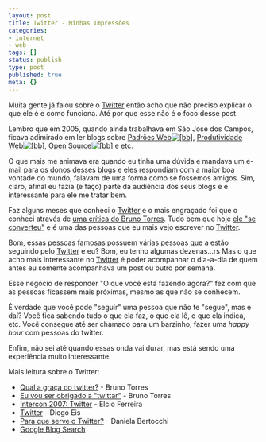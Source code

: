 ```yaml
---
layout: post
title: Twitter - Minhas Impressões
categories:
- internet
- web
tags: []
status: publish
type: post
published: true
meta: {}
---
```

Muita gente já falou sobre o <a href="http://twitter.com/willian">Twitter</a> então acho que não preciso explicar o que ele é e como funciona. Até por que esse não é o foco desse post.

Lembro que em 2005, quando ainda trabalhava em São José dos Campos, ficava adimirado em ler blogs sobre <a href="http://boo-box.com/link/aff:submarinoid/uid:255486/tags:livro programação informatica" class="bbli">Padrões Web<img src="http://boo-box.com/bbli" alt="[bb]" class="bbic" /></a>, <a href="http://boo-box.com/link/aff:submarinoid/uid:255486/tags:livro programação informatica" class="bbli">Produtividade Web<img src="http://boo-box.com/bbli" alt="[bb]" class="bbic" /></a>, <a href="http://boo-box.com/link/aff:submarinoid/uid:255486/tags:livro linux informatica" class="bbli">Open Source<img src="http://boo-box.com/bbli" alt="[bb]" class="bbic" style="border: none;" /></a> e etc.

O que mais me animava era quando eu tinha uma dúvida e mandava um e-mail para os donos desses blogs e eles respondiam com a maior boa vontade do mundo, falavam de uma forma como se fossemos amigos. Sim, claro, afinal eu fazia (e faço) parte da audiência dos seus blogs e é interessante para ele me tratar bem.

Faz alguns meses que conheci o <a href="http://twitter.com/willian">Twitter</a> e o mais engraçado foi que o conheci através de <a href="http://brunotorres.net/qual-a-graca-do-twitter">uma crítica do Bruno Torres</a>. Tudo bem que hoje <a href="http://brunotorres.net/eu-vou-ser-obrigado-a-twittar">ele "se converteu"</a> e é uma das pessoas que eu mais vejo escrever no <a href="http://twitter.com/willian">Twitter</a>.

Bom, essas pessoas famosas possuem várias pessoas que a estão seguindo pelo <a href="http://twitter.com/willian">Twitter</a> e eu? Bom, eu tenho algumas dezenas...rs Mas o que acho mais interessante no <a href="http://twitter.com/willian">Twitter</a> é poder acompanhar o dia-a-dia de quem antes eu somente acompanhava um post ou outro por semana.

Esse negócio de responder "O que você está fazendo agora?" fez com que as pessoas ficassem mais próximas, mesmo as que não se conhecem.

É verdade que você pode "seguir" uma pessoa que não te "segue", mas e daí? Você fica sabendo tudo o que ela faz, o que ela lê, o que ela indica, etc. Você consegue até ser chamado para um barzinho, fazer uma <em>happy hour</em> com pessoas do twitter.

Enfim, não sei até quando essas onda vai durar, mas está sendo uma experiência muito interessante.

Mais leitura sobre o Twitter:
<ul>
	<li><a href="http://brunotorres.net/qual-a-graca-do-twitter">Qual a graça do twitter?</a> - Bruno Torres</li>
	<li><a href="http://brunotorres.net/eu-vou-ser-obrigado-a-twittar">Eu vou ser obrigado a "twittar"</a> - Bruno Torres</li>
	<li><a href="http://blog.elcio.com.br/intercon-2007-twitter/">Intercon 2007: Twitter</a> - Elcio Ferreira</li>
	<li><a href="http://diegoeis.com/twitter/">Twitter</a> - Diego Eis</li>
	<li><a href="http://imezzo.wordpress.com/2007/08/16/para-que-serve-o-twitter/">Para que serve o Twitter?</a> - Daniela Bertocchi</li>
	<li><a href="http://blogsearch.google.com/blogsearch?hl=pt-br&utm_source=AdWords&utm_campaign=ww-ha-ptbr-blogsearch&utm_medium=cpc&utm_content=googleblogsearch&ie=UTF-8&q=twitter&btnG=Pesquisar+blogs&lr=">Google Blog Search</a></li>
</ul>


